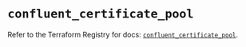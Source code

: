 # `confluent_certificate_pool`

Refer to the Terraform Registry for docs: [`confluent_certificate_pool`](https://registry.terraform.io/providers/confluentinc/confluent/2.11.0/docs/resources/certificate_pool).
